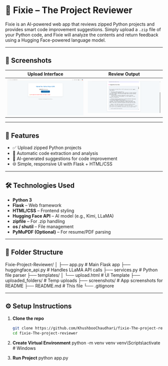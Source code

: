 # 🧠 Fixie – The Project Reviewer

Fixie is an AI-powered web app that reviews zipped Python projects and provides smart code improvement suggestions. Simply upload a `.zip` file of your Python code, and Fixie will analyze the contents and return feedback using a Hugging Face-powered language model.

---

## 📸 Screenshots

| Upload Interface | Review Output |
|------------------|----------------|
| ![Upload Screenshot](upload.png) | ![Suggestions Screenshot](suggestions.png) |


---

## 🚀 Features

- ✅ Upload zipped Python projects
- 🧠 Automatic code extraction and analysis
- 💬 AI-generated suggestions for code improvement
- 🌐 Simple, responsive UI with Flask + HTML/CSS

---

## 🛠️ Technologies Used

- **Python 3**
- **Flask** – Web framework
- **HTML/CSS** – Frontend styling
- **Hugging Face API** – AI model (e.g., Kimi, LLaMA)
- **zipfile** – For .zip handling
- **os / shutil** – File management
- **PyMuPDF (Optional)** – For resume/PDF parsing

---

## 🧩 Folder Structure
Fixie-Project-Reviewer/
│
├── app.py # Main Flask app
├── huggingface_api.py # Handles LLaMA API calls
├── services.py # Python file parser
├── templates/
│ └── upload.html # UI Template
├── uploaded_folders/ # Temp uploads
├── screenshots/ # App screenshots for README
├── README.md # This file
└── .gitignore


---

## ⚙️ Setup Instructions

1. **Clone the repo**
   ```bash
   git clone https://github.com/KhushbooChaudhari/fixie-The-project-reviewer.git
   cd fixie-The-project-reviewer
   
2. **Create Virtual Environment**
   python -m venv venv
venv\Scripts\activate  # Windows

3. **Run Project**
   python app.py


